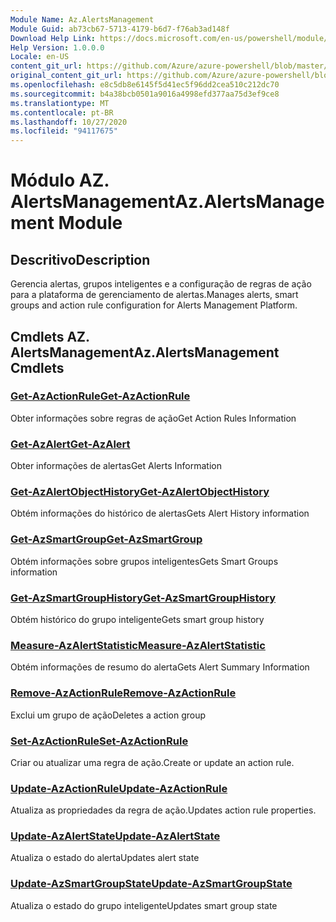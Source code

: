 ```yaml
---
Module Name: Az.AlertsManagement
Module Guid: ab73cb67-5713-4179-b6d7-f76ab3ad148f
Download Help Link: https://docs.microsoft.com/en-us/powershell/module/az.alertsmanagement
Help Version: 1.0.0.0
Locale: en-US
content_git_url: https://github.com/Azure/azure-powershell/blob/master/src/AlertsManagement/AlertsManagement/help/Az.AlertsManagement.md
original_content_git_url: https://github.com/Azure/azure-powershell/blob/master/src/AlertsManagement/AlertsManagement/help/Az.AlertsManagement.md
ms.openlocfilehash: e8c5db8e6145f5d41ec5f96dd2cea510c212dc70
ms.sourcegitcommit: b4a38bcb0501a9016a4998efd377aa75d3ef9ce8
ms.translationtype: MT
ms.contentlocale: pt-BR
ms.lasthandoff: 10/27/2020
ms.locfileid: "94117675"
---
```

# <span data-ttu-id="91d6e-101">Módulo AZ. AlertsManagement</span><span class="sxs-lookup"><span data-stu-id="91d6e-101">Az.AlertsManagement Module</span></span>
## <span data-ttu-id="91d6e-102">Descritivo</span><span class="sxs-lookup"><span data-stu-id="91d6e-102">Description</span></span>
<span data-ttu-id="91d6e-103">Gerencia alertas, grupos inteligentes e a configuração de regras de ação para a plataforma de gerenciamento de alertas.</span><span class="sxs-lookup"><span data-stu-id="91d6e-103">Manages alerts, smart groups and action rule configuration for Alerts Management Platform.</span></span>

## <span data-ttu-id="91d6e-104">Cmdlets AZ. AlertsManagement</span><span class="sxs-lookup"><span data-stu-id="91d6e-104">Az.AlertsManagement Cmdlets</span></span>
### [<span data-ttu-id="91d6e-105">Get-AzActionRule</span><span class="sxs-lookup"><span data-stu-id="91d6e-105">Get-AzActionRule</span></span>](Get-AzActionRule.md)
<span data-ttu-id="91d6e-106">Obter informações sobre regras de ação</span><span class="sxs-lookup"><span data-stu-id="91d6e-106">Get Action Rules Information</span></span>

### [<span data-ttu-id="91d6e-107">Get-AzAlert</span><span class="sxs-lookup"><span data-stu-id="91d6e-107">Get-AzAlert</span></span>](Get-AzAlert.md)
<span data-ttu-id="91d6e-108">Obter informações de alertas</span><span class="sxs-lookup"><span data-stu-id="91d6e-108">Get Alerts Information</span></span>

### [<span data-ttu-id="91d6e-109">Get-AzAlertObjectHistory</span><span class="sxs-lookup"><span data-stu-id="91d6e-109">Get-AzAlertObjectHistory</span></span>](Get-AzAlertObjectHistory.md)
<span data-ttu-id="91d6e-110">Obtém informações do histórico de alertas</span><span class="sxs-lookup"><span data-stu-id="91d6e-110">Gets Alert History information</span></span>

### [<span data-ttu-id="91d6e-111">Get-AzSmartGroup</span><span class="sxs-lookup"><span data-stu-id="91d6e-111">Get-AzSmartGroup</span></span>](Get-AzSmartGroup.md)
<span data-ttu-id="91d6e-112">Obtém informações sobre grupos inteligentes</span><span class="sxs-lookup"><span data-stu-id="91d6e-112">Gets Smart Groups information</span></span>

### [<span data-ttu-id="91d6e-113">Get-AzSmartGroupHistory</span><span class="sxs-lookup"><span data-stu-id="91d6e-113">Get-AzSmartGroupHistory</span></span>](Get-AzSmartGroupHistory.md)
<span data-ttu-id="91d6e-114">Obtém histórico do grupo inteligente</span><span class="sxs-lookup"><span data-stu-id="91d6e-114">Gets smart group history</span></span>

### [<span data-ttu-id="91d6e-115">Measure-AzAlertStatistic</span><span class="sxs-lookup"><span data-stu-id="91d6e-115">Measure-AzAlertStatistic</span></span>](Measure-AzAlertStatistic.md)
<span data-ttu-id="91d6e-116">Obtém informações de resumo do alerta</span><span class="sxs-lookup"><span data-stu-id="91d6e-116">Gets Alert Summary Information</span></span>

### [<span data-ttu-id="91d6e-117">Remove-AzActionRule</span><span class="sxs-lookup"><span data-stu-id="91d6e-117">Remove-AzActionRule</span></span>](Remove-AzActionRule.md)
<span data-ttu-id="91d6e-118">Exclui um grupo de ação</span><span class="sxs-lookup"><span data-stu-id="91d6e-118">Deletes a action group</span></span>

### [<span data-ttu-id="91d6e-119">Set-AzActionRule</span><span class="sxs-lookup"><span data-stu-id="91d6e-119">Set-AzActionRule</span></span>](Set-AzActionRule.md)
<span data-ttu-id="91d6e-120">Criar ou atualizar uma regra de ação.</span><span class="sxs-lookup"><span data-stu-id="91d6e-120">Create or update an action rule.</span></span>

### [<span data-ttu-id="91d6e-121">Update-AzActionRule</span><span class="sxs-lookup"><span data-stu-id="91d6e-121">Update-AzActionRule</span></span>](Update-AzActionRule.md)
<span data-ttu-id="91d6e-122">Atualiza as propriedades da regra de ação.</span><span class="sxs-lookup"><span data-stu-id="91d6e-122">Updates action rule properties.</span></span>

### [<span data-ttu-id="91d6e-123">Update-AzAlertState</span><span class="sxs-lookup"><span data-stu-id="91d6e-123">Update-AzAlertState</span></span>](Update-AzAlertState.md)
<span data-ttu-id="91d6e-124">Atualiza o estado do alerta</span><span class="sxs-lookup"><span data-stu-id="91d6e-124">Updates alert state</span></span>

### [<span data-ttu-id="91d6e-125">Update-AzSmartGroupState</span><span class="sxs-lookup"><span data-stu-id="91d6e-125">Update-AzSmartGroupState</span></span>](Update-AzSmartGroupState.md)
<span data-ttu-id="91d6e-126">Atualiza o estado do grupo inteligente</span><span class="sxs-lookup"><span data-stu-id="91d6e-126">Updates smart group state</span></span>


